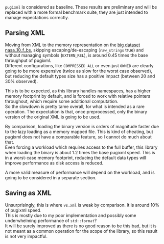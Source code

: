 `pugixml` is considered as baseline. These results are preliminary and will be replaced with a more formal benchmark suite, they are just intended to manage expectations correctly.  

## Parsing XML

Moving from XML to the memory representation on the [big dataset nasa_10_f_bs](../assets/local/demo-0.xml), skipping escaping/de-escaping (`raw_strings` true) and without managing symbols (`EXTERN_REL`), is around 0.45 times the base throughput of pugixml.  
Different configurations, like `COMPRESSED_ALL` or even just `OWNED` are clearly going to be more expensive (twice as slow for the worst case observed), but reducing the default types size has a positive impact (between 20 and 30% observed).

This is to be expected, as this library handles namespaces, has a higher memory footprint by default, and is forced to work with relative pointers throughout, which require some additional computation.  
So the slowdown is pretty tame overall, for what is intended as a rare operation. The expectation is that, once preprocessed, only the binary version of the original XML is going to be used.

By comparison, loading the binary version is orders of magnitude faster due to the lazy loading as a memory mapped file. This is kind of cheating, but pugixml does not have a comparable feature, so I cannot do much about that.  
Even forcing a workload which requires access to the full buffer, this library when loading the binary is about 1.2 times the base pugixml speed. This is in a worst-case memory footprint, reducing the default data types will improve performance as disk access is reduced.  

A more valid measure of performance will depend on the workload, and is going to be considered in a separate section.

## Saving as XML

Unsurprisingly, this is where `vs.xml` is weak by comparison. It is around 10% of pugixml speed.  
This is mostly due to my poor implementation and possibly some underwhelming performance of `std::format`?  
It will be surely improved as there is no good reason to be this bad, but it is not meant as a common operation for the scope of the library, so this result is not very impactful.